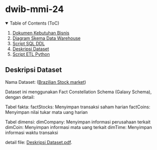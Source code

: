 # dwib-mmi-24 

<!-- TABLE OF CONTENTS -->
<details open="open">
  <summary>Table of Contents (ToC)</summary>
  <ol>
    <li><a href="#dokumen-kebutuhan-bisnis">Dokumen Kebutuhan Bisnis</a></li>
    <li><a href="#diagram-skema">Diagram Skema Data Warehouse</a></li>
    <li><a href="#script-sql">Script SQL DDL</a></li>
    <li><a href="#deskripsi-dataset">Deskripsi Dataset</a></li>
    <li><a href="#script-etl">Script ETL Python</a></li>
  </ol>
</details>

<!-- Deskripsi Dataset -->
## Deskripsi Dataset
Nama Dataset: ([Brazilian Stock market](https://www.kaggle.com/datasets/leomauro/brazilian-stock-market-data-warehouse))

Dataset ini menggunakan Fact Constellation Schema (Galaxy Schema), dengan detail:

Tabel fakta:
factStocks: Menyimpan transaksi saham harian
factCoins: Menyimpan nilai tukar mata uang harian

Tabel dimensi:
dimCompany: Menyimpan informasi perusahaan terkait
dimCoin: Menyimpan informasi mata uang terkait
dimTime: Menyimpan informasi waktu transaksi

detail file: [Deskripsi Dataset.pdf](deskripsi-dataset.pdf).

